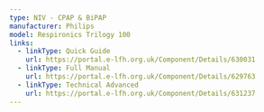 ```yaml
---
type: NIV - CPAP & BiPAP
manufacturer: Philips
model: Respironics Trilogy 100
links:
  - linkType: Quick Guide
    url: https://portal.e-lfh.org.uk/Component/Details/630031
  - linkType: Full Manual
    url: https://portal.e-lfh.org.uk/Component/Details/629763
  - linkType: Technical Advanced
    url: https://portal.e-lfh.org.uk/Component/Details/631237
---
```

